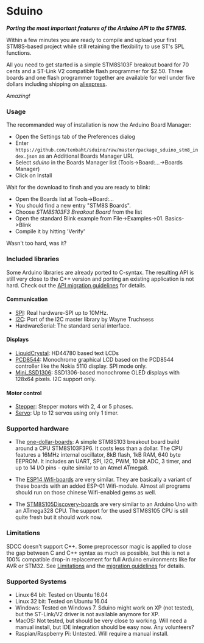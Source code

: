 # Sduino

_**Porting the most important features of the Arduino API to the STM8S.**_

Within a few minutes you are ready to compile and upload your first
STM8S-based project while still retaining the flexibility to use ST's SPL
functions.

All you need to get started is a simple STM8S103F breakout board for 70
cents and a ST-Link V2 compatible flash programmer for $2.50. Three boards
and one flash programmer together are available for well under five dollars
including shipping on
[aliexpress](https://www.aliexpress.com/wholesale?SearchText=stm8s103f3p6).

*Amazing!*


### Usage

The recommanded way of installation is now the Arduino Board Manager:

- Open the Settings tab of the Preferences dialog
- Enter
  `https://github.com/tenbaht/sduino/raw/master/package_sduino_stm8_index.json`
  as an Additional Boards Manager URL
- Select *sduino* in the Boards Manager list (Tools->Board:...->Boards Manager)
- Click on Install

Wait for the download to finsh and you are ready to blink:

- Open the Boards list at Tools->Board:...
- You should find a new entry "STM8S Boards".
- Choose *STM8S103F3 Breakout Board* from the list
- Open the standard Blink example from File->Examples->01. Basics->Blink
- Compile it by hitting 'Verify'

Wasn't too hard, was it?



### Included libraries

Some Arduino libraries are already ported to C-syntax. The resulting API is
still very close to the C++ version and porting an existing application is
not hard. Check out the [API migration guidelines](api/migration.md) for
details.

#### Communication

* [SPI](api/SPI.md): Real hardware-SPI up to 10MHz.
* [I2C](api/I2C.md): Port of the I2C master library by Wayne Truchsess
* HardwareSerial: The standard serial interface.

#### Displays

* [LiquidCrystal](api/LiquidCrystal.md): HD44780 based text LCDs
* [PCD8544](api/PCD8544.md): Monochrome graphical LCD based on the PCD8544
  controller like the Nokia 5110 display. SPI mode only.
* [Mini_SSD1306](api/Mini_SSD1306.md): SSD1306-based monochrome OLED displays
  with 128x64 pixels. I2C support only.

#### Motor control

* [Stepper](api/Stepper.md): Stepper motors with 2, 4 or 5 phases.
* [Servo](api/Servo.md): Up to 12 servos using only 1 timer.


### Supported hardware

* The [one-dollar-boards](hardware/stm8blue.md): A simple STM8S103 breakout
  board build around a CPU STM8S103F3P6. It costs less than a dollar. The
  CPU features a 16MHz internal oscillator, 8kB flash, 1kB RAM, 640 byte
  EEPROM. It includes an UART, SPI, I2C, PWM, 10 bit ADC, 3 timer, and up to
  14 I/O pins - quite similar to an Atmel ATmega8.

* The [ESP14 Wifi-boards](hardware/esp14.md) are very similar. They are
  basically a variant of these boards with an added ESP-01 Wifi-module. Almost
  all programs should run on those chinese Wifi-enabled gems as well.

* The [STM8S105Discovery-boards](hardware/stm8sdiscovery.md) are very similar
  to an Arduino Uno with an ATmega328 CPU. The support for the used STM8S105
  CPU is still quite fresh but it should work now.



### Limitations

SDCC doesn't support C++. Some preprocessor magic is applied to close the
gap between C and C++ syntax as much as possible, but this is not a 100%
compatible drop-in replacement for full Arduino environments like for AVR or
STM32. See [Limitations](usage/limitations.md) and the
[migration guidelines](api/migration.md) for details.


### Supported Systems

* Linux 64 bit: Tested on Ubuntu 16.04
* Linux 32 bit: Tested on Ubuntu 16.04
* Windows: Tested on Windows 7. Sduino might work on XP (not tested), but
  the ST-Link/V2 driver is not available anymore for XP.
* MacOS: Not tested, but should be very close to working. Will need a manual
  install, but IDE integration should be easy now. Any volunteers?
* Raspian/Raspberry Pi: Untested. Will require a manual install.
